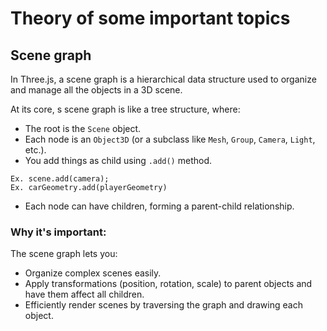 # Theory of some important topics

## Scene graph
In Three.js, a scene graph is a hierarchical data structure used to organize and manage all the objects in a 3D scene.

At its core, s scene graph is like a tree structure, where:

- The root is the `Scene` object.
- Each node is an `Object3D` (or a subclass like `Mesh`, `Group`, `Camera`, `Light`, etc.).
- You add things as child using `.add()` method. 
```
Ex. scene.add(camera);
Ex. carGeometry.add(playerGeometry)
```
- Each node can have children, forming a parent-child relationship.

### Why it's important:
The scene graph lets you:

- Organize complex scenes easily.
- Apply transformations (position, rotation, scale) to parent objects and have them affect all children.
- Efficiently render scenes by traversing the graph and drawing each object.